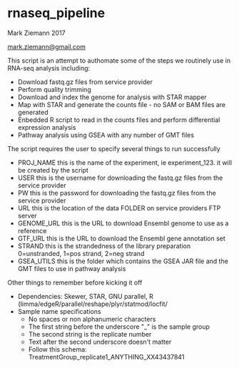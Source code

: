 # rnaseq_pipeline

Mark Ziemann 2017

mark.ziemann@gmail.com

This script is an attempt to authomate some of the steps we routinely use in RNA-seq analysis including:
- Download fastq.gz files from service provider
- Perform quality trimming
- Download and index the genome for analysis with STAR mapper
- Map with STAR and generate the counts file - no SAM or BAM files are generated
- Enbedded R script to read in the counts files and perform differential expression analysis
- Pathway analysis using GSEA with any number of GMT files

The script requires the user to specify several things to run successfully
- PROJ_NAME this is the name of the experiment, ie experiment_123. it will be created by the script
- USER this is the username for downloading the fastq.gz files from the service provider
- PW this is the password for downloading the fastq.gz files from the service provider 
- URL this is the location of the data FOLDER on service providers FTP server
- GENOME_URL this is the URL to download Ensembl genome to use as a reference
- GTF_URL this is the URL to download the Ensembl gene annotation set
- STRAND this is the strandedness of the library preparation 0=unstranded, 1=pos strand, 2=neg strand
- GSEA_UTILS this is the folder which contains the GSEA JAR file and the GMT files to use in pathway analysis

Other things to remember before kicking it off
- Dependencies: Skewer, STAR, GNU parallel, R (limma/edgeR/parallel/reshape/plyr/statmod/locfit/
- Sample name specifications
   - No spaces or non alphanumeric characters
   - The first string before the underscore "_" is the sample group
   - The second string is the replicate number
   - Text after the second underscore doesn't matter
   - Follow this schema: TreatmentGroup_replicate1_ANYTHING_XX43437841



